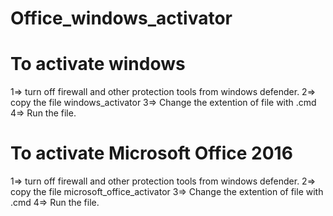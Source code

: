 # Office_windows_activator

# To activate windows
1=> turn off firewall and other protection tools from windows defender.
2=> copy the file windows_activator 
3=> Change the extention of file with .cmd
4=> Run the file.

# To activate Microsoft Office 2016
1=> turn off firewall and other protection tools from windows defender.
2=> copy the file microsoft_office_activator 
3=> Change the extention of file with .cmd
4=> Run the file.